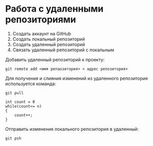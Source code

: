 # Работа с удаленными репозиториями

1. Создать аккаунт на GitHub
2. Создать локальный репозиторий
3. Создать удаленный репозиторий
4. Связать удаленный репозиторий с локальным

Добавить удаленный репозиторий к проекту:

```
git remote add <имя репаозитория> < адрес репозитория>
```

Для получения и слияния изменений из удаленного репозитория используется команда:
```
git pull
```

```
int count = 0
while(count<= n)
{
    count++;
}
```
Отправить изменения локального репозитория в удаленный:
```
git psh
```
